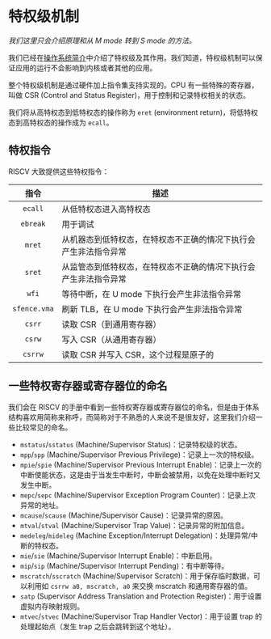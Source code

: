 # 特权级机制

*我们这里只会介绍原理和从 M mode 转到 S mode 的方法。*

我们已经在[操作系统简介](os_intro.md#用户态内核态)中介绍了特权级及其作用。我们知道，特权级机制可以保证应用的运行不会影响到内核或者其他的应用。

整个特权级机制是通过硬件加上指令集支持实现的。CPU 有一些特殊的寄存器，叫做 CSR (Control and Status Register)，用于控制和记录特权相关的状态。

我们将从高特权态到低特权态的操作称为 `eret` (environment return)，将低特权态到高特权态的操作成为 `ecall`。

## 特权指令

RISCV 大致提供这些特权指令：

| 指令 | 描述 |
|:---:| --- |
| `ecall` | 从低特权态进入高特权态 |
| `ebreak` | 用于调试 |
| `mret` | 从机器态到低特权态，在特权态不正确的情况下执行会产生非法指令异常 |
| `sret` | 从监管态到低特权态，在特权态不正确的情况下执行会产生非法指令异常 |
| `wfi` | 等待中断，在 U mode 下执行会产生非法指令异常 |
| `sfence.vma` | 刷新 TLB，在 U mode 下执行会产生非法指令异常 |
| `csrr` | 读取 CSR（到通用寄存器） |
| `csrw` | 写入 CSR（从通用寄存器） |
| `csrrw` | 读取 CSR 并写入 CSR，这个过程是原子的 |

## 一些特权寄存器或寄存器位的命名

我们会在 RISCV 的手册中看到一些特权寄存器或寄存器位的命名，但是由于体系结构喜欢用简称来称呼，而简称对于不熟悉的人来说不是很友好，这里我们介绍一些比较常见的命名。

- `mstatus`/`sstatus` (Machine/Supervisor Status)：记录特权级的状态。
- `mpp`/`spp` (Machine/Supervisor Previous Privilege)：记录上一次的特权级。
- `mpie`/`spie` (Machine/Supervisor Previous Interrupt Enable)：记录上一次的中断使能状态，这是由于当发生中断时，中断会被禁用，以免在处理中断时又发生中断。
- `mepc`/`sepc` (Machine/Supervisor Exception Program Counter)：记录上次异常的地址。
- `mcause`/`scause` (Machine/Supervisor Cause)：记录异常的原因。
- `mtval`/`stval` (Machine/Supervisor Trap Value)：记录异常的附加信息。
- `medeleg`/`mideleg` (Machine Exception/Interrupt Delegation)：处理异常/中断的特权态。
- `mie`/`sie` (Machine/Supervisor Interrupt Enable)：中断启用。
- `mip`/`sip` (Machine/Supervisor Interrupt Pending)：有中断等待。
- `mscratch`/`sscratch` (Machine/Supervisor Scratch)：用于保存临时数据，可以利用如 `csrrw a0, mscratch, a0` 来交换 mscratch 和通用寄存器的值。
- `satp` (Supervisor Address Translation and Protection Register)：用于设置虚拟内存映射规则。
- `mtvec`/`stvec` (Machine/Supervisor Trap Handler Vector)：用于设置 trap 的处理起始点（发生 trap 之后会跳转到这个地址）。

